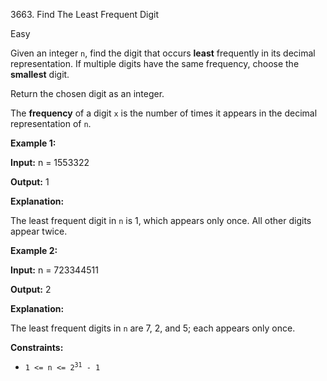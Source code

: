 3663\. Find The Least Frequent Digit

Easy

Given an integer `n`, find the digit that occurs **least** frequently in its decimal representation. If multiple digits have the same frequency, choose the **smallest** digit.

Return the chosen digit as an integer.

The **frequency** of a digit `x` is the number of times it appears in the decimal representation of `n`.

**Example 1:**

**Input:** n = 1553322

**Output:** 1

**Explanation:**

The least frequent digit in `n` is 1, which appears only once. All other digits appear twice.

**Example 2:**

**Input:** n = 723344511

**Output:** 2

**Explanation:**

The least frequent digits in `n` are 7, 2, and 5; each appears only once.

**Constraints:**

*   <code>1 <= n <= 2<sup>31</sup> - 1</code>